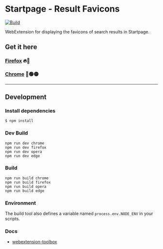 # Startpage - Result Favicons
[![Build](https://github.com/DrHaid/startpage-result-favicons/actions/workflows/build_webext.yml/badge.svg)](https://github.com/DrHaid/startpage-result-favicons/actions/workflows/build_webext.yml)

WebExtension for displaying the favicons of search results in Startpage.
## Get it here
### [Firefox](https://addons.mozilla.org/en-US/firefox/addon/startpage-result-favicons/) 🔥🦊
### [Chrome](https://chromewebstore.google.com/detail/startpage-result-favicons/nhkmmadlllffbakghicnimbohdcnohcl) 🔴🟢🟡

---
## Development

### Install dependencies

	$ npm install

### Dev Build

    npm run dev chrome
    npm run dev firefox
    npm run dev opera
    npm run dev edge

### Build

    npm run build chrome
    npm run build firefox
    npm run build opera
    npm run build edge

### Environment

The build tool also defines a variable named `process.env.NODE_ENV` in your scripts. 

### Docs

* [webextension-toolbox](https://github.com/HaNdTriX/webextension-toolbox)
